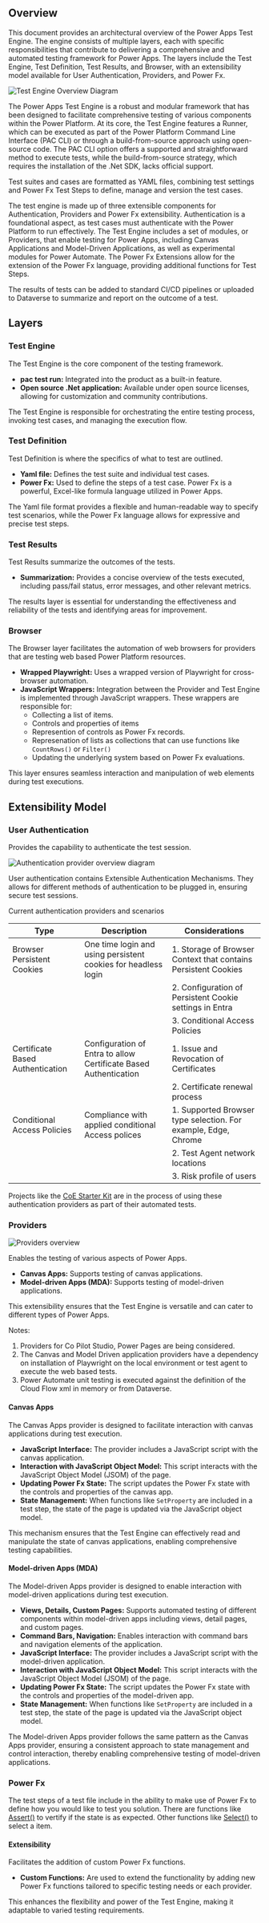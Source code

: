 ## Overview

This document provides an architectural overview of the Power Apps Test Engine. The engine consists of multiple layers, each with specific responsibilities that contribute to delivering a comprehensive and automated testing framework for Power Apps. The layers include the Test Engine, Test Definition, Test Results, and Browser, with an extensibility model available for User Authentication, Providers, and Power Fx.

![Test Engine Overview Diagram](./images/overview.png)

The Power Apps Test Engine is a robust and modular framework that has been designed to facilitate comprehensive testing of various components within the Power Platform. At its core, the Test Engine features a Runner, which can be executed as part of the Power Platform Command Line Interface (PAC CLI) or through a build-from-source approach using open-source code. The PAC CLI option offers a supported and straightforward method to execute tests, while the build-from-source strategy, which requires the installation of the .Net SDK, lacks official support. 

Test suites and cases are formatted as YAML files, combining test settings and Power Fx Test Steps to define, manage and version the test cases. 

The test engine is made up of three extensible components for Authentication, Providers and Power Fx extensibility. Authentication is a foundational aspect, as test cases must authenticate with the Power Platform to run effectively. The Test Engine includes a set of modules, or Providers, that enable testing for Power Apps, including Canvas Applications and Model-Driven Applications, as well as experimental modules for Power Automate. The Power Fx Extensions allow for the extension of the Power Fx language, providing additional functions for Test Steps.

The results of tests can be added to standard CI/CD pipelines or uploaded to Dataverse to summarize and report on the outcome of a test.

## Layers

### Test Engine
The Test Engine is the core component of the testing framework.

- **pac test run:** Integrated into the product as a built-in feature.
- **Open source .Net application:** Available under open source licenses, allowing for customization and community contributions.

The Test Engine is responsible for orchestrating the entire testing process, invoking test cases, and managing the execution flow.

### Test Definition
Test Definition is where the specifics of what to test are outlined.

- **Yaml file:** Defines the test suite and individual test cases.
- **Power Fx:** Used to define the steps of a test case. Power Fx is a powerful, Excel-like formula language utilized in Power Apps.

The Yaml file format provides a flexible and human-readable way to specify test scenarios, while the Power Fx language allows for expressive and precise test steps.

### Test Results
Test Results summarize the outcomes of the tests.

- **Summarization:** Provides a concise overview of the tests executed, including pass/fail status, error messages, and other relevant metrics.

The results layer is essential for understanding the effectiveness and reliability of the tests and identifying areas for improvement.

### Browser

The Browser layer facilitates the automation of web browsers for providers that are testing web based Power Platform resources.

- **Wrapped Playwright:** Uses a wrapped version of Playwright for cross-browser automation.
- **JavaScript Wrappers:** Integration between the Provider and Test Engine is implemented through JavaScript wrappers. These wrappers are responsible for:
  - Collecting a list of items.
  - Controls and properties of items
  - Represention of controls as Power Fx records.
  - Represenation of lists as collections that can use functions like `CountRows()` or `Filter()`
  - Updating the underlying system based on Power Fx evaluations.

This layer ensures seamless interaction and manipulation of web elements during test executions.

## Extensibility Model

### User Authentication
Provides the capability to authenticate the test session.

![Authentication provider overview diagram](./images/authentication.png)

User authentication contains Extensible Authentication Mechanisms. They allows for different methods of authentication to be plugged in, ensuring secure test sessions.

Current authentication providers and scenarios

| Type |	Description	| Considerations |
|------|------------------|-------------|
|Browser Persistent Cookies | One time login and using persistent cookies for headless login	 | 1.	Storage of Browser Context that contains Persistent Cookies |
|                           |  | 2.	Configuration of Persistent Cookie settings in Entra |
|                           |  | 3.	Conditional Access Policies |
| Certificate Based Authentication |	Configuration of Entra to allow Certificate Based Authentication |	1.	Issue and Revocation of Certificates
|                           |  | 2.	Certificate renewal process
| Conditional Access Policies	| Compliance with applied conditional Access polices	| 1.	Supported Browser type selection. For example, Edge, Chrome |
|                           |  | 2.	Test Agent network locations |
|                           |  | 3.	Risk profile of users |

Projects like the [CoE Starter Kit](https://github.com/microsoft/coe-starter-kit) are in the process of using these authentication providers as part of their automated tests.

### Providers

![Providers overview](./images/providers.png)

Enables the testing of various aspects of Power Apps.

- **Canvas Apps:** Supports testing of canvas applications.
- **Model-driven Apps (MDA):** Supports testing of model-driven applications.

This extensibility ensures that the Test Engine is versatile and can cater to different types of Power Apps.

Notes:
1. Providers for Co Pilot Studio, Power Pages are being considered.
2.	The Canvas and Model Driven application providers have a dependency on installation of Playwright on the local environment or test agent to execute the web based tests.
3.	Power Automate unit testing is executed against the definition of the Cloud Flow xml in memory or from Dataverse.

#### Canvas Apps

The Canvas Apps provider is designed to facilitate interaction with canvas applications during test execution.

- **JavaScript Interface:** The provider includes a JavaScript script with the canvas application.
- **Interaction with JavaScript Object Model:** This script interacts with the JavaScript Object Model (JSOM) of the page.
- **Updating Power Fx State:** The script updates the Power Fx state with the controls and properties of the canvas app.
- **State Management:** When functions like `SetProperty` are included in a test step, the state of the page is updated via the JavaScript object model.

This mechanism ensures that the Test Engine can effectively read and manipulate the state of canvas applications, enabling comprehensive testing capabilities.

#### Model-driven Apps (MDA)
The Model-driven Apps provider is designed to enable interaction with model-driven applications during test execution.

- **Views, Details, Custom Pages:** Supports automated testing of different components within model-driven apps including views, detail pages, and custom pages.
- **Command Bars, Navigation:** Enables interaction with command bars and navigation elements of the application.
- **JavaScript Interface:** The provider includes a JavaScript script with the model-driven application.
- **Interaction with JavaScript Object Model:** This script interacts with the JavaScript Object Model (JSOM) of the page.
- **Updating Power Fx State:** The script updates the Power Fx state with the controls and properties of the model-driven app.
- **State Management:** When functions like `SetProperty` are included in a test step, the state of the page is updated via the JavaScript object model.

The Model-driven Apps provider follows the same pattern as the Canvas Apps provider, ensuring a consistent approach to state management and control interaction, thereby enabling comprehensive testing of model-driven applications.

### Power Fx

The test steps of a test file include in the ability to make use of Power Fx to define how you would like to test you solution. There are functions like [Assert()](./PowerFX/Assert.md) to vertify if the state is as expected. Other functions like [Select()](./PowerFX/Select.md) to select a item.

#### Extensibility

Facilitates the addition of custom Power Fx functions.

- **Custom Functions:** Are used to extend the functionality by adding new Power Fx functions tailored to specific testing needs or each provider.

This enhances the flexibility and power of the Test Engine, making it adaptable to varied testing requirements.

